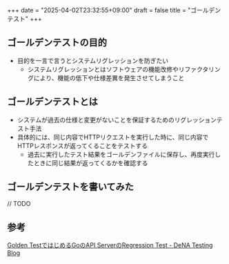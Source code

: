 +++
date = "2025-04-02T23:32:55+09:00"
draft = false
title = "ゴールデンテスト"
+++


## ゴールデンテストの目的

- 目的を一言で言うとシステムリグレッションを防ぎたい
  - システムリグレッションとはソフトウェアの機能改修やリファクタリングにより、機能の低下や仕様差異を発生させてしまうこと
 
## ゴールデンテストとは

- システムが過去の仕様と変更がないことを保証するためのリグレッションテスト手法
- 具体的には、同じ内容でHTTPリクエストを実行した時に、同じ内容でHTTPレスポンスが返ってくることをテストする
  - 過去に実行したテスト結果をゴールデンファイルに保存し、再度実行したときに同じ結果が返ってくるかを確認する

## ゴールデンテストを書いてみた

// TODO

## 参考

[Golden TestではじめるGoのAPI ServerのRegression Test - DeNA Testing Blog](https://swet.dena.com/entry/2020/03/16/173000)
